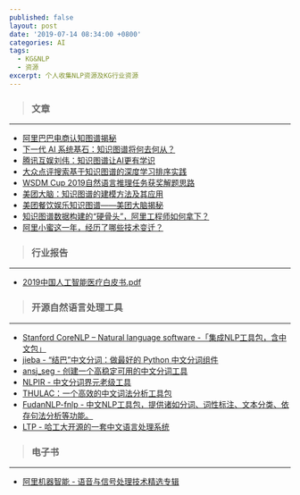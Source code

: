 ```yaml
---
published: false
layout: post
date: '2019-07-14 08:34:00 +0800'
categories: AI
tags:
  - KG&NLP
  - 资源
excerpt: 个人收集NLP资源及KG行业资源
---
```

> ### 文章

---

* [阿里巴巴电商认知图谱揭秘](https://www.secrss.com/articles/9743)
* [下一代 AI 系统基石：知识图谱将何去何从？](https://www.infoq.cn/article/DCf3GUp_alTIMuyxYWl3)
* [腾讯互娱刘伟：知识图谱让AI更有学识](https://mp.weixin.qq.com/s?__biz=MjM5MDE0Mjc4MA==&mid=2651009590&idx=4&sn=e684d70e85b17d4bbb3e48f990014a0d&chksm=bdbeca658ac943737373d9a697bd0296c29b8c20b21638b3b58063c36d846bf4e66635efc79c&scene=27#wechat_redirect)
* [大众点评搜索基于知识图谱的深度学习排序实践](https://tech.meituan.com/2019/01/17/dianping-search-deeplearning.html)
* [WSDM Cup 2019自然语言推理任务获奖解题思路](https://tech.meituan.com/2019/02/21/wsdm-cup-meituan-nlp-practice.html)
* [美团大脑：知识图谱的建模方法及其应用](https://tech.meituan.com/2018/11/01/meituan-ai-nlp.html)
* [美团餐饮娱乐知识图谱——美团大脑揭秘](https://tech.meituan.com/2018/11/22/meituan-brain-nlp-01.html)
* [知识图谱数据构建的“硬骨头”，阿里工程师如何拿下？](https://zhuanlan.zhihu.com/p/34535849)
* [阿里小蜜这一年，经历了哪些技术变迁？](https://zhuanlan.zhihu.com/p/33596423)


> ### 行业报告

---

* [2019中国人工智能医疗白皮书.pdf](https://www.bobinsun.cn/assets/pdf/2019%E4%B8%AD%E5%9B%BD%E4%BA%BA%E5%B7%A5%E6%99%BA%E8%83%BD%E5%8C%BB%E7%96%97%E7%99%BD%E7%9A%AE%E4%B9%A6.pdf)


> ### 开源自然语言处理工具

---

* [Stanford CoreNLP – Natural language software -「集成NLP工具包，含中文包」](https://stanfordnlp.github.io/CoreNLP/#about)
* [jieba - “结巴”中文分词：做最好的 Python 中文分词组件](https://github.com/fxsjy/jieba)
* [ansj_seg - 创建一个高稳定可用的中文分词工具](https://github.com/NLPchina/ansj_seg)
* [NLPIR - 中文分词界元老级工具](https://github.com/NLPIR-team/NLPIR)
* [THULAC：一个高效的中文词法分析工具包](https://github.com/thunlp/THULAC)
* [FudanNLP-fnlp - 中文NLP工具包，提供诸如分词、词性标注、文本分类、依存句法分析等功能。](https://github.com/FudanNLP/fnlp)
* [LTP - 哈工大开源的一套中文语言处理系统](https://github.com/HIT-SCIR/ltp)


> ### 电子书

---

* [阿里机器智能 - 语音与信号处理技术精选专辑](https://alitech-private.oss-cn-beijing.aliyuncs.com/1559298230163/yuyinjisu.pdf?Expires=1562301801&OSSAccessKeyId=LTAIqKGWQyF6Vd3W&Signature=/2j/DcFUeb6jwYVMicCdAmaFpCQ%3D)
